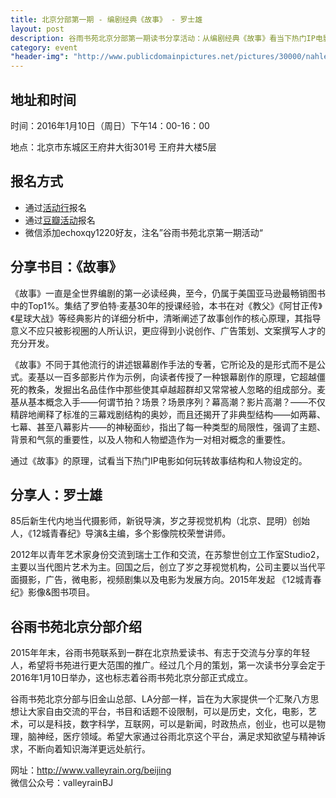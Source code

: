 ```yaml
---
title: 北京分部第一期 - 编剧经典《故事》 - 罗士雄
layout: post
description: 谷雨书苑北京分部第一期读书分享活动：从编剧经典《故事》看当下热门IP电影的故事结构与人物设定
category: event
"header-img": "http://www.publicdomainpictures.net/pictures/30000/nahled/film-background-1334067869u9d.jpg"
---
```



## 地址和时间

时间：2016年1月10日（周日）下午14：00-16：00

地点：北京市东城区王府井大街301号 王府井大楼5层

## 报名方式

- 通过[活动行](http://www.huodongxing.com/event/6316074450299)报名
- 通过[豆瓣活动](http://www.douban.com/event/26080366/)报名
- 微信添加echoxqy1220好友，注名”谷雨书苑北京第一期活动“

## 分享书目：《故事》

《故事》一直是全世界编剧的第一必读经典，至今，仍属于美国亚马逊最畅销图书中的Top1%。集结了罗伯特·麦基30年的授课经验，本书在对《教父》《阿甘正传》《星球大战》等经典影片的详细分析中，清晰阐述了故事创作的核心原理，其指导意义不应只被影视圈的人所认识，更应得到小说创作、广告策划、文案撰写人才的充分开发。

《故事》不同于其他流行的讲述银幕剧作手法的专著，它所论及的是形式而不是公式。麦基以一百多部影片作为示例，向读者传授了一种银幕剧作的原理，它超越僵死的教条，发掘出名品佳作中那些使其卓越超群却又常常被人忽略的组成部分。麦基从基本概念入手——何谓节拍？场景？场景序列？幕高潮？影片高潮？——不仅精辟地阐释了标准的三幕戏剧结构的奥妙，而且还揭开了非典型结构——如两幕、七幕、甚至八幕影片——的神秘面纱，指出了每一种类型的局限性，强调了主题、背景和气氛的重要性，以及人物和人物塑造作为一对相对概念的重要性。

通过《故事》的原理，试看当下热门IP电影如何玩转故事结构和人物设定的。

## 分享人：罗士雄

85后新生代内地当代摄影师，新锐导演，岁之芽视觉机构（北京、昆明）创始人，《12城青春纪》导演&主编，多个影像院校荣誉讲师。

2012年以青年艺术家身份交流到瑞士工作和交流，在苏黎世创立工作室Studio2，主要以当代图片艺术为主。回国之后，创立了岁之芽视觉机构，公司主要以当代平面摄影，广告，微电影，视频剧集以及电影为发展方向。2015年发起 《12城青春纪》影像&图书项目。

## 谷雨书苑北京分部介绍
2015年年末，谷雨书苑联系到一群在北京热爱读书、有志于交流与分享的年轻人，希望将书苑进行更大范围的推广。经过几个月的策划，第一次读书分享会定于2016年1月10日举办，这也标志着谷雨书苑北京分部正式成立。

谷雨书苑北京分部与旧金山总部、LA分部一样，旨在为大家提供一个汇聚八方思想让大家自由交流的平台，书目和话题不设限制，可以是历史，文化，电影，艺术，可以是科技，数字科学，互联网，可以是新闻，时政热点，创业，也可以是物理，脑神经，医疗领域。希望大家通过谷雨北京这个平台，满足求知欲望与精神诉求，不断向着知识海洋更远处航行。

网址：<http://www.valleyrain.org/beijing>  
微信公众号：valleyrainBJ



